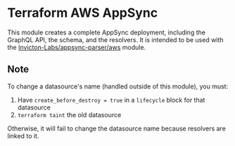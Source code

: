 # Terraform AWS AppSync

This module creates a complete AppSync deployment, including the GraphQL API, the schema, and the resolvers. It is intended to be used with the [Invicton-Labs/appsync-parser/aws](https://registry.terraform.io/modules/Invicton-Labs/appsync-parser/aws/latest) module.

## Note

To change a datasource's name (handled outside of this module), you must:

1. Have `create_before_destroy = true` in a `lifecycle` block for that datasource
2. `terraform taint` the old datasource

Otherwise, it will fail to change the datasource name because resolvers are linked to it.
